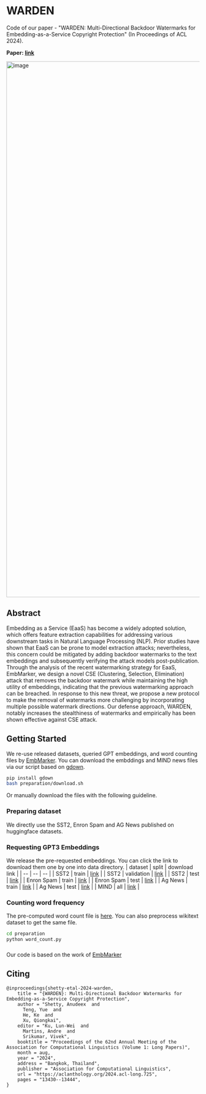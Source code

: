 # WARDEN
Code of our paper - "WARDEN: Multi-Directional Backdoor Watermarks for Embedding-as-a-Service Copyright Protection" (In Proceedings of ACL 2024).

**Paper: [link](https://aclanthology.org/2024.acl-long.725/)**

<img width="1395" alt="image" src="https://github.com/anudeex/WARDEN/assets/26831996/71029de4-8e96-40ec-8963-bab855eeaad7">


## Abstract
Embedding as a Service (EaaS) has become a widely adopted solution, which offers feature extraction capabilities for addressing various downstream tasks in Natural Language Processing (NLP). Prior studies have shown that EaaS can be prone to model extraction attacks; nevertheless, this concern could be mitigated by adding backdoor watermarks to the text embeddings and subsequently verifying the attack models post-publication. Through the analysis of the recent watermarking strategy for EaaS, EmbMarker, we design a novel CSE (Clustering, Selection, Elimination) attack that removes the backdoor watermark while maintaining the high utility of embeddings, indicating that the previous watermarking approach can be breached. In response to this new threat, we propose a new protocol to make the removal of watermarks more challenging by incorporating multiple possible watermark directions. Our defense approach, WARDEN, notably increases the stealthiness of watermarks and empirically has been shown effective against CSE attack.

## Getting Started

We re-use released  datasets, queried GPT embeddings, and word counting files by [EmbMarker](https://github.com/yjw1029/EmbMarker).
You can download the embddings and MIND news files via our script based on [gdown](https://github.com/wkentaro/gdown).
```bash
pip install gdown
bash preparation/download.sh
```
Or manually download the files with the following guideline.

### Preparing dataset
We directly use the SST2, Enron Spam and AG News published on huggingface datasets.

### Requesting GPT3 Embeddings
We release the pre-requested embeddings. You can click the link to download them one by one into data directory.
| dataset | split | download link |
|  --     |   --  |      --       |
|  SST2   | train |  [link](https://drive.google.com/file/d/1JnBlJS6_VYZM2tCwgQ9ujFA-nKS8-4lr/view?usp=drive_link)     |
|  SST2   | validation | [link](https://drive.google.com/file/d/1-0atDfWSwrpTVwxNAfZDp7VCN8xQSfX3/view?usp=drive_link) |
|  SST2   | test  |  [link](https://drive.google.com/file/d/157koMoB9Kbks_zfTC8T9oT9pjXFYluKa/view?usp=drive_link)     |
|  Enron Spam | train | [link](https://drive.google.com/file/d/1N6vpDBPoHdzkH2SFWPmg4bzVglzmhCMY/view?usp=drive_link)  |
|  Enron Spam | test  | [link](https://drive.google.com/file/d/1LrTFnTKkNDs6FHvQLfmZOTZRUb2Yq0oW/view?usp=drive_link)  |
|  Ag News | train | [link](https://drive.google.com/file/d/1r921scZt8Zd8Lj-i_i65aNiHka98nk34/view?usp=drive_link) |
|  Ag News | test  | [link](https://drive.google.com/file/d/1adpi7n-_gagQ1BULLNsHoUbb0zbb-kX6/view?usp=drive_link) |
|  MIND    | all | [link](https://drive.google.com/file/d/1pq_1kIe2zqwZAhHuROtO-DX_c36__e7J/view?usp=drive_link) |


### Counting word frequency
The pre-computed word count file is [here](https://drive.google.com/file/d/1YrSkDoQL7ComIBr7wYkl1muqZsWSYC2t/view?usp=drive_link).
You can also preprocess wikitext dataset to get the same file.
```bash
cd preparation
python word_count.py
```

### 

Our code is based on the work of [EmbMarker](https://github.com/yjw1029/EmbMarker)

## Citing

```
@inproceedings{shetty-etal-2024-warden,
    title = "{WARDEN}: Multi-Directional Backdoor Watermarks for Embedding-as-a-Service Copyright Protection",
    author = "Shetty, Anudeex  and
      Teng, Yue  and
      He, Ke  and
      Xu, Qiongkai",
    editor = "Ku, Lun-Wei  and
      Martins, Andre  and
      Srikumar, Vivek",
    booktitle = "Proceedings of the 62nd Annual Meeting of the Association for Computational Linguistics (Volume 1: Long Papers)",
    month = aug,
    year = "2024",
    address = "Bangkok, Thailand",
    publisher = "Association for Computational Linguistics",
    url = "https://aclanthology.org/2024.acl-long.725",
    pages = "13430--13444",
}
```
